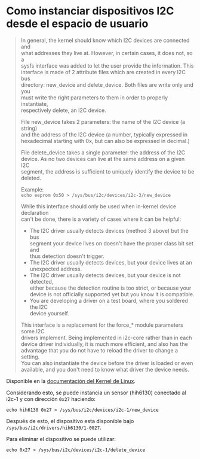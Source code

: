 # Como instanciar dispositivos I2C desde el espacio de usuario

> In general, the kernel should know which I2C devices are connected and          
> what addresses they live at. However, in certain cases, it does not, so a       
> sysfs interface was added to let the user provide the information. This         
> interface is made of 2 attribute files which are created in every I2C bus       
> directory: new_device and delete_device. Both files are write only and you      
> must write the right parameters to them in order to properly instantiate,       
> respectively delete, an I2C device.                                             
>                                                                                 
> File new_device takes 2 parameters: the name of the I2C device (a string)       
> and the address of the I2C device (a number, typically expressed in             
> hexadecimal starting with 0x, but can also be expressed in decimal.)            
>                                                                                 
> File delete_device takes a single parameter: the address of the I2C             
> device. As no two devices can live at the same address on a given I2C           
> segment, the address is sufficient to uniquely identify the device to be        
> deleted.                                                                        
>                                                                                 
> Example:                                                                        
> ```echo eeprom 0x50 > /sys/bus/i2c/devices/i2c-3/new_device```
>                                                                                 
> While this interface should only be used when in-kernel device declaration      
> can't be done, there is a variety of cases where it can be helpful:             
> * The I2C driver usually detects devices (method 3 above) but the bus           
>   segment your device lives on doesn't have the proper class bit set and        
>   thus detection doesn't trigger.                                               
> * The I2C driver usually detects devices, but your device lives at an           
>   unexpected address.                                                           
> * The I2C driver usually detects devices, but your device is not detected,      
>   either because the detection routine is too strict, or because your           
>   device is not officially supported yet but you know it is compatible.         
> * You are developing a driver on a test board, where you soldered the I2C       
>   device yourself.                                                              
>                                                                                 
> This interface is a replacement for the force_* module parameters some I2C      
> drivers implement. Being implemented in i2c-core rather than in each            
> device driver individually, it is much more efficient, and also has the         
> advantage that you do not have to reload the driver to change a setting.        
> You can also instantiate the device before the driver is loaded or even         
> available, and you don't need to know what driver the device needs.       

Disponible en la [documentación del Kernel de Linux](http://lxr.free-electrons.com/source/Documentation/i2c/instantiating-devices).

Considerando esto, se puede instancia un sensor (hih6130) conectado al i2c-1 y con dirección `0x27` haciendo:

```
echo hih6130 0x27 > /sys/bus/i2c/devices/i2c-1/new_device 
```

Después de esto, el dispositivo esta disponible bajo `/sys/bus/i2c/drivers/hih6130/1-0027`.

Para eliminar el dispositivo se puede utilizar:
```
echo 0x27 > /sys/bus/i2c/devices/i2c-1/delete_device
```